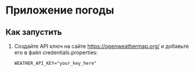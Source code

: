 # Приложение погоды


## Как запустить

1. Создайте API ключ на сайте https://openweathermap.org/ и добавьте его в файл credentials.properties:
   ```bas
   WEATHER_API_KEY="your_key_here"
